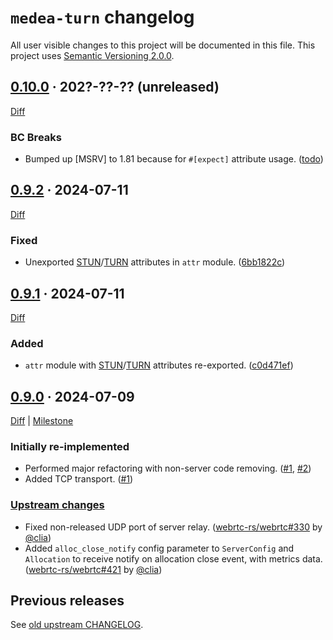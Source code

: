 `medea-turn` changelog
======================

All user visible changes to this project will be documented in this file. This project uses [Semantic Versioning 2.0.0].




## [0.10.0] · 202?-??-?? (unreleased)
[0.10.0]: /../../tree/v0.10.0

[Diff](/../../compare/v0.9.2...v0.10.0)

### BC Breaks

- Bumped up [MSRV] to 1.81 because for `#[expect]` attribute usage. ([todo])

[todo]: /../../commit/todo




## [0.9.2] · 2024-07-11
[0.9.2]: /../../tree/v0.9.2

[Diff](/../../compare/v0.9.1...v0.9.2)

### Fixed

- Unexported [STUN]/[TURN] attributes in `attr` module. ([6bb1822c])

[6bb1822c]: /../../commit/6bb1822c6de4f76ef2f7a7db89d3435e5151157e




## [0.9.1] · 2024-07-11
[0.9.1]: /../../tree/v0.9.1

[Diff](/../../compare/v0.9.0...v0.9.1)

### Added

- `attr` module with [STUN]/[TURN] attributes re-exported. ([c0d471ef])

[c0d471ef]: /../../commit/c0d471efd19b6dc35163956001d31dc09150fe8d




## [0.9.0] · 2024-07-09
[0.9.0]: /../../tree/v0.9.0

[Diff](/../../compare/89285ceba23dc57fc99386cb978d2d23fe909437...v0.9.0) | [Milestone](/../../milestone/1)

### Initially re-implemented

- Performed major refactoring with non-server code removing. ([#1], [#2])
- Added TCP transport. ([#1])

### [Upstream changes](https://github.com/webrtc-rs/webrtc/blob/89285ceba23dc57fc99386cb978d2d23fe909437/turn/CHANGELOG.md#unreleased)

- Fixed non-released UDP port of server relay. ([webrtc-rs/webrtc#330] by [@clia])
- Added `alloc_close_notify` config parameter to `ServerConfig` and `Allocation` to receive notify on allocation close event, with metrics data. ([webrtc-rs/webrtc#421] by [@clia])

[@clia]: https://github.com/clia
[#1]: /../../pull/1
[#2]: /../../pull/2
[webrtc-rs/webrtc#330]: https://github.com/webrtc-rs/webrtc/pull/330
[webrtc-rs/webrtc#421]: https://github.com/webrtc-rs/webrtc/pull/421




## Previous releases

See [old upstream CHANGELOG](https://github.com/webrtc-rs/webrtc/blob/turn-v0.6.1/turn/CHANGELOG.md).




[Semantic Versioning 2.0.0]: https://semver.org
[STUN]: https://en.wikipedia.org/wiki/STUN
[TURN]: https://en.wikipedia.org/wiki/TURN
